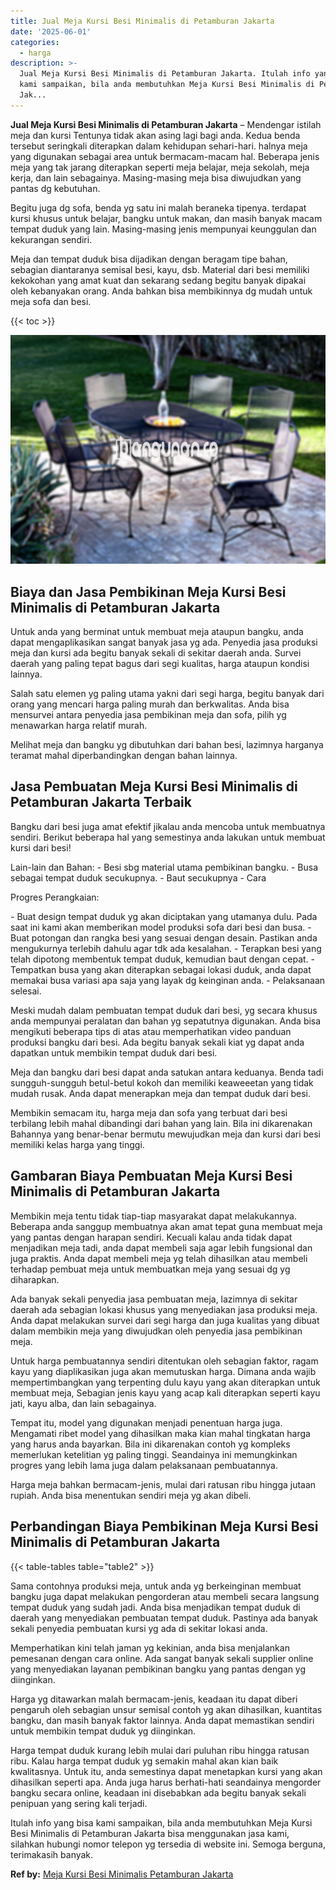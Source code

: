 ```yaml
---
title: Jual Meja Kursi Besi Minimalis di Petamburan Jakarta
date: '2025-06-01'
categories:
  - harga
description: >-
  Jual Meja Kursi Besi Minimalis di Petamburan Jakarta. Itulah info yang bisa
  kami sampaikan, bila anda membutuhkan Meja Kursi Besi Minimalis di Petamburan
  Jak...
---
```


**Jual Meja Kursi Besi Minimalis di Petamburan Jakarta** – Mendengar istilah meja dan kursi Tentunya tidak akan asing lagi bagi anda. Kedua benda tersebut seringkali diterapkan dalam kehidupan sehari-hari. halnya meja yang digunakan sebagai area untuk bermacam-macam hal. Beberapa jenis meja yang tak jarang diterapkan seperti meja belajar, meja sekolah, meja kerja, dan lain sebagainya. Masing-masing meja bisa diwujudkan yang pantas dg kebutuhan.

Begitu juga dg sofa, benda yg satu ini malah beraneka tipenya. terdapat kursi khusus untuk belajar, bangku untuk makan, dan masih banyak macam tempat duduk yang lain. Masing-masing jenis mempunyai keunggulan dan kekurangan sendiri.

Meja dan tempat duduk bisa dijadikan dengan beragam tipe bahan, sebagian diantaranya semisal besi, kayu, dsb. Material dari besi memiliki kekokohan yang amat kuat dan sekarang sedang begitu banyak dipakai oleh kebanyakan orang. Anda bahkan bisa membikinnya dg mudah untuk meja sofa dan besi.

{{< toc >}}

![Jual Meja Kursi Besi Minimalis di Petamburan Jakarta](/images/jual-meja-besi-murah12.png)

## Biaya dan Jasa Pembikinan Meja Kursi Besi Minimalis di Petamburan Jakarta

Untuk anda yang berminat untuk membuat meja ataupun bangku, anda dapat mengaplikasikan sangat banyak jasa yg ada. Penyedia jasa produksi meja dan kursi ada begitu banyak sekali di sekitar daerah anda. Survei daerah yang paling tepat bagus dari segi kualitas, harga ataupun kondisi lainnya.

Salah satu elemen yg paling utama yakni dari segi harga, begitu banyak dari orang yang mencari harga paling murah dan berkwalitas. Anda bisa mensurvei antara penyedia jasa pembikinan meja dan sofa, pilih yg menawarkan harga relatif murah.

Melihat meja dan bangku yg dibutuhkan dari bahan besi, lazimnya harganya teramat mahal diperbandingkan dengan bahan lainnya.

## Jasa Pembuatan Meja Kursi Besi Minimalis di Petamburan Jakarta Terbaik

Bangku dari besi juga amat efektif jikalau anda mencoba untuk membuatnya sendiri. Berikut beberapa hal yang semestinya anda lakukan untuk membuat kursi dari besi!

Lain-lain dan Bahan: - Besi sbg material utama pembikinan bangku. - Busa sebagai tempat duduk secukupnya. - Baut secukupnya - Cara

Progres Perangkaian:

\- Buat design tempat duduk yg akan diciptakan yang utamanya dulu. Pada saat ini kami akan memberikan model produksi sofa dari besi dan busa. - Buat potongan dan rangka besi yang sesuai dengan desain. Pastikan anda mengukurnya terlebih dahulu agar tdk ada kesalahan. - Terapkan besi yang telah dipotong membentuk tempat duduk, kemudian baut dengan cepat. - Tempatkan busa yang akan diterapkan sebagai lokasi duduk, anda dapat memakai busa variasi apa saja yang layak dg keinginan anda. - Pelaksanaan selesai.

Meski mudah dalam pembuatan tempat duduk dari besi, yg secara khusus anda mempunyai peralatan dan bahan yg sepatutnya digunakan. Anda bisa mengikuti beberapa tips di atas atau memperhatikan video panduan produksi bangku dari besi. Ada begitu banyak sekali kiat yg dapat anda dapatkan untuk membikin tempat duduk dari besi.

Meja dan bangku dari besi dapat anda satukan antara keduanya. Benda tadi sungguh-sungguh betul-betul kokoh dan memiliki keaweeetan yang tidak mudah rusak. Anda dapat menerapkan meja dan tempat duduk dari besi.

Membikin semacam itu, harga meja dan sofa yang terbuat dari besi terbilang lebih mahal dibandingi dari bahan yang lain. Bila ini dikarenakan Bahannya yang benar-benar bermutu mewujudkan meja dan kursi dari besi memiliki kelas harga yang tinggi.

## Gambaran Biaya Pembuatan Meja Kursi Besi Minimalis di Petamburan Jakarta

Membikin meja tentu tidak tiap-tiap masyarakat dapat melakukannya. Beberapa anda sanggup membuatnya akan amat tepat guna membuat meja yang pantas dengan harapan sendiri. Kecuali kalau anda tidak dapat menjadikan meja tadi, anda dapat membeli saja agar lebih fungsional dan juga praktis. Anda dapat membeli meja yg telah dihasilkan atau membeli terhadap pembuat meja untuk membuatkan meja yang sesuai dg yg diharapkan.

Ada banyak sekali penyedia jasa pembuatan meja, lazimnya di sekitar daerah ada sebagian lokasi khusus yang menyediakan jasa produksi meja. Anda dapat melakukan survei dari segi harga dan juga kualitas yang dibuat dalam membikin meja yang diwujudkan oleh penyedia jasa pembikinan meja.

Untuk harga pembuatannya sendiri ditentukan oleh sebagian faktor, ragam kayu yang diaplikasikan juga akan memutuskan harga. Dimana anda wajib mempertimbangkan yang terpenting dulu kayu yang akan diterapkan untuk membuat meja, Sebagian jenis kayu yang acap kali diterapkan seperti kayu jati, kayu alba, dan lain sebagainya.

Tempat itu, model yang digunakan menjadi penentuan harga juga. Mengamati ribet model yang dihasilkan maka kian mahal tingkatan harga yang harus anda bayarkan. Bila ini dikarenakan contoh yg kompleks memerlukan ketelitian yg paling tinggi. Seandainya ini memungkinkan progres yang lebih lama juga dalam pelaksanaan pembuatannya.

Harga meja bahkan bermacam-jenis, mulai dari ratusan ribu hingga jutaan rupiah. Anda bisa menentukan sendiri meja yg akan dibeli.

## Perbandingan Biaya Pembikinan Meja Kursi Besi Minimalis di Petamburan Jakarta

{{< table-tables table="table2" >}}

Sama contohnya produksi meja, untuk anda yg berkeinginan membuat bangku juga dapat melakukan pengorderan atau membeli secara langsung tempat duduk yang sudah jadi. Anda bisa menjadikan tempat duduk di daerah yang menyediakan pembuatan tempat duduk. Pastinya ada banyak sekali penyedia pembuatan kursi yg ada di sekitar lokasi anda.

Memperhatikan kini telah jaman yg kekinian, anda bisa menjalankan pemesanan dengan cara online. Ada sangat banyak sekali supplier online yang menyediakan layanan pembikinan bangku yang pantas dengan yg diinginkan.

Harga yg ditawarkan malah bermacam-jenis, keadaan itu dapat diberi pengaruh oleh sebagian unsur semisal contoh yg akan dihasilkan, kuantitas bangku, dan masih banyak faktor lainnya. Anda dapat memastikan sendiri untuk membikin tempat duduk yg diinginkan.

Harga tempat duduk kurang lebih mulai dari puluhan ribu hingga ratusan ribu. Kalau harga tempat duduk yg semakin mahal akan kian baik kwalitasnya. Untuk itu, anda semestinya dapat menetapkan kursi yang akan dihasilkan seperti apa. Anda juga harus berhati-hati seandainya mengorder bangku secara online, keadaan ini disebabkan ada begitu banyak sekali penipuan yang sering kali terjadi.

Itulah info yang bisa kami sampaikan, bila anda membutuhkan Meja Kursi Besi Minimalis di Petamburan Jakarta bisa menggunakan jasa kami, silahkan hubungi nomor telepon yg tersedia di website ini. Semoga berguna, terimakasih banyak.

**Ref by:** [Meja Kursi Besi Minimalis Petamburan Jakarta](https://id.wikipedia.org/wiki/Meja)
